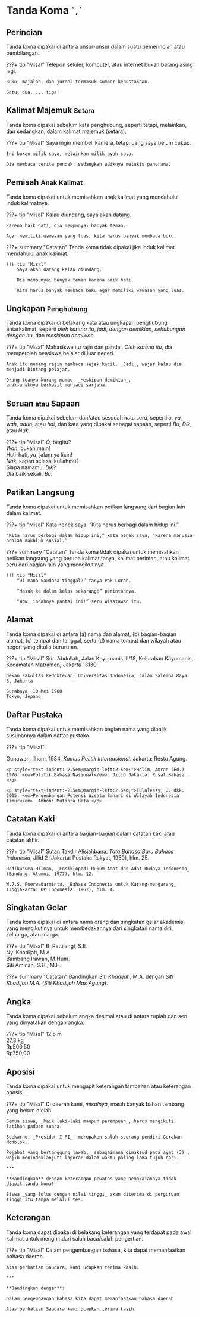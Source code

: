 # Tanda Koma <small>\``,`\`</small>

## Perincian

Tanda koma dipakai di antara unsur-unsur dalam suatu pemerincian atau pembilangan.

???+ tip "Misal"
    Telepon seluler, komputer, atau internet bukan barang asing lagi.

    Buku, majalah, dan jurnal termasuk sumber kepustakaan.

    Satu, dua, ... tiga!

## Kalimat Majemuk  <small>Setara</small>

Tanda koma dipakai sebelum kata penghubung, seperti tetapi, melainkan, dan sedangkan, dalam kalimat majemuk (setara).

???+ tip "Misal"
    Saya ingin membeli kamera, tetapi uang saya belum cukup.

    Ini bukan milik saya, melainkan milik ayah saya.

    Dia membaca cerita pendek, sedangkan adiknya melukis panorama.

## Pemisah <small>Anak Kalimat</small>

Tanda koma dipakai untuk memisahkan anak kalimat yang mendahului induk kalimatnya.

???+ tip "Misal"
    Kalau diundang, saya akan datang.

    Karena baik hati, dia mempunyai banyak teman.

    Agar memiliki wawasan yang luas, kita harus banyak membaca buku.

???+ summary "Catatan"
    Tanda koma tidak dipakai jika induk kalimat mendahului anak kalimat.

    !!! tip "Misal"
        Saya akan datang kalau diundang.

        Dia mempunyai banyak teman karena baik hati.

        Kita harus banyak membaca buku agar memiliki wawasan yang luas.

## Ungkapan <small>Penghubung</small>

Tanda koma dipakai di belakang kata atau ungkapan penghubung antarkalimat, seperti _oleh karena itu_, _jadi_, _dengan demikian_, _sehubungan dengan itu_, dan _meskipun demikian_.

???+ tip "Misal"
    Mahasiswa itu rajin dan pandai. _Oleh karena itu_, dia memperoleh beasiswa belajar di luar negeri.

    Anak itu memang rajin membaca sejak kecil. _Jadi_, wajar kalau dia menjadi bintang pelajar.

    Orang tuanya kurang mampu. _Meskipun demikian_,
    anak-anaknya berhasil menjadi sarjana.

## Seruan <small>atau</small> Sapaan

Tanda koma dipakai sebelum dan/atau sesudah kata seru, seperti _o_, _ya_, _wah_, _aduh_, atau _hai_, dan kata yang dipakai sebagai sapaan, seperti _Bu_, _Dik_, atau _Nak_.

???+ tip "Misal"
    _O_, begitu?  
    _Wah_, bukan main!  
    Hati-hati, _ya_, jalannya licin!  
    _Nak_, kapan selesai kuliahmu?  
    Siapa namamu, _Dik_?  
    Dia baik sekali, _Bu_.

## Petikan Langsung

Tanda koma dipakai untuk memisahkan petikan langsung dari bagian lain dalam kalimat.

???+ tip "Misal"
    Kata nenek saya, “Kita harus berbagi dalam hidup ini.”

    “Kita harus berbagi dalam hidup ini,” kata nenek saya, “karena manusia adalah makhluk sosial.”

???+ summary "Catatan"
    Tanda koma tidak dipakai untuk memisahkan petikan langsung yang berupa kalimat tanya, kalimat perintah, atau kalimat seru dari bagian lain yang mengikutinya.

    !!! tip "Misal"
        “Di mana Saudara tinggal?” tanya Pak Lurah.

        “Masuk ke dalam kelas sekarang!” perintahnya.

        “Wow, indahnya pantai ini!” seru wisatawan itu.

## Alamat

Tanda koma dipakai di antara (a) nama dan alamat, (b) bagian-bagian alamat, (c) tempat dan tanggal, serta (d) nama tempat dan wilayah atau negeri yang ditulis berurutan.

???+ tip "Misal"
    Sdr. Abdullah, Jalan Kayumanis III/18, Kelurahan Kayumanis, Kecamatan Matraman, Jakarta 13130

    Dekan Fakultas Kedokteran, Universitas Indonesia, Jalan Salemba Raya 6, Jakarta

    Surabaya, 10 Mei 1960  
    Tokyo, Jepang

## Daftar Pustaka

Tanda koma dipakai untuk memisahkan bagian nama yang dibalik susunannya dalam daftar pustaka.

???+ tip "Misal"
    <p style="text-indent:-2.5em;margin-left:2.5em;">Gunawan, Ilham. 1984. <em>Kamus Politik Internasional</em>. Jakarta: Restu Agung.</p>

    <p style="text-indent:-2.5em;margin-left:2.5em;">Halim, Amran (Ed.) 1976. <em>Politik Bahasa Nasional</em>. Jilid Jakarta: Pusat Bahasa.</p>

    <p style="text-indent:-2.5em;margin-left:2.5em;">Tulalessy, D. dkk. 2005. <em>Pengembangan Potensi Wisata Bahari di Wilayah Indonesia Timur</em>. Ambon: Mutiara Beta.</p>

## Catatan Kaki

Tanda koma dipakai di antara bagian-bagian dalam catatan kaki atau catatan akhir.

???+ tip "Misal"
    Sutan Takdir Alisjahbana, _Tata Bahasa Baru Bahasa Indonesia_, Jilid 2 (Jakarta: Pustaka Rakyat, 1950), hlm. 25.

    Hadikusuma Hilman, _Ensiklopedi Hukum Adat dan Adat Budaya Indonesia_ (Bandung: Alumni, 1977), hlm. 12.

    W.J.S. Poerwadarminta, _Bahasa Indonesia untuk Karang-mengarang_ (Jogjakarta: UP Indonesia, 1967), hlm. 4.

## Singkatan Gelar

Tanda koma dipakai di antara nama orang dan singkatan gelar akademis yang mengikutinya untuk membedakannya dari singkatan nama diri, keluarga, atau marga.

???+ tip "Misal"
    B. Ratulangi, S.E.  
    Ny. Khadijah, M.A.  
    Bambang Irawan, M.Hum.  
    Siti Aminah, S.H., M.H.

???+ summary "Catatan"
    Bandingkan _Siti Khadijah_, M.A. dengan _Siti Khadijah M.A._ (_Siti Khadijah Mas Agung_).

## Angka

Tanda koma dipakai sebelum angka desimal atau di antara rupiah dan sen yang dinyatakan dengan angka.

???+ tip "Misal"
    12,5 m  
    27,3 kg  
    Rp500,50  
    Rp750,00

## Aposisi

Tanda koma dipakai untuk mengapit keterangan tambahan atau keterangan aposisi.

???+ tip "Misal"
    Di daerah kami, _misalnya_, masih banyak bahan tambang yang belum diolah.

    Semua siswa, _baik laki-laki maupun perempuan_, harus mengikuti latihan paduan suara.

    Soekarno, _Presiden I RI_, merupakan salah seorang pendiri Gerakan Nonblok.

    Pejabat yang bertanggung jawab, _sebagaimana dimaksud pada ayat (3)_, wajib menindaklanjuti laporan dalam waktu paling lama tujuh hari.

    ***

    **Bandingkan** dengan keterangan pewatas yang pemakaiannya tidak diapit tanda koma!  

    Siswa _yang lulus dengan nilai tinggi_ akan diterima di perguruan tinggi itu tanpa melalui tes.

## Keterangan

Tanda koma dapat dipakai di belakang keterangan yang terdapat pada awal kalimat untuk menghindari salah baca/salah pengertian.

???+ tip "Misal"
    Dalam pengembangan bahasa, kita dapat memanfaatkan bahasa daerah.

    Atas perhatian Saudara, kami ucapkan terima kasih.

    ***

    **Bandingkan dengan**:

    Dalam pengembangan bahasa kita dapat memanfaatkan bahasa daerah.

    Atas perhatian Saudara kami ucapkan terima kasih.


